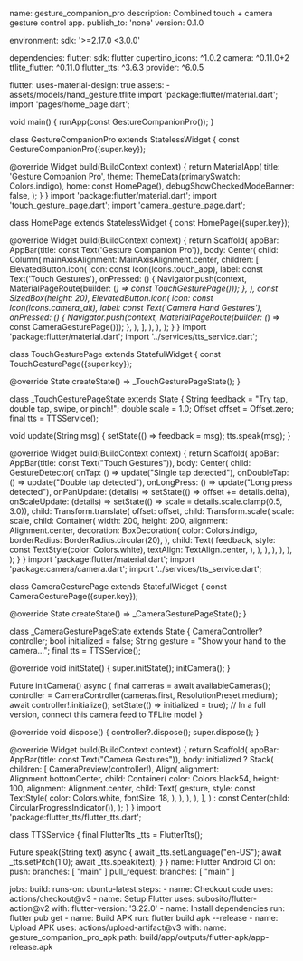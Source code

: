 
name: gesture_companion_pro
description: Combined touch + camera gesture control app.
publish_to: 'none'
version: 0.1.0

environment:
  sdk: '>=2.17.0 <3.0.0'

dependencies:
  flutter:
    sdk: flutter
  cupertino_icons: ^1.0.2
  camera: ^0.11.0+2
  tflite_flutter: ^0.11.0
  flutter_tts: ^3.6.3
  provider: ^6.0.5

flutter:
  uses-material-design: true
  assets:
    - assets/models/hand_gesture.tflite
import 'package:flutter/material.dart';
import 'pages/home_page.dart';

void main() {
  runApp(const GestureCompanionPro());
}

class GestureCompanionPro extends StatelessWidget {
  const GestureCompanionPro({super.key});

  @override
  Widget build(BuildContext context) {
    return MaterialApp(
      title: 'Gesture Companion Pro',
      theme: ThemeData(primarySwatch: Colors.indigo),
      home: const HomePage(),
      debugShowCheckedModeBanner: false,
    );
  }
}
import 'package:flutter/material.dart';
import 'touch_gesture_page.dart';
import 'camera_gesture_page.dart';

class HomePage extends StatelessWidget {
  const HomePage({super.key});

  @override
  Widget build(BuildContext context) {
    return Scaffold(
      appBar: AppBar(title: const Text('Gesture Companion Pro')),
      body: Center(
        child: Column(
          mainAxisAlignment: MainAxisAlignment.center,
          children: [
            ElevatedButton.icon(
              icon: const Icon(Icons.touch_app),
              label: const Text('Touch Gestures'),
              onPressed: () {
                Navigator.push(context,
                    MaterialPageRoute(builder: (_) => const TouchGesturePage()));
              },
            ),
            const SizedBox(height: 20),
            ElevatedButton.icon(
              icon: const Icon(Icons.camera_alt),
              label: const Text('Camera Hand Gestures'),
              onPressed: () {
                Navigator.push(context,
                    MaterialPageRoute(builder: (_) => const CameraGesturePage()));
              },
            ),
          ],
        ),
      ),
    );
  }
}
import 'package:flutter/material.dart';
import '../services/tts_service.dart';

class TouchGesturePage extends StatefulWidget {
  const TouchGesturePage({super.key});

  @override
  State<TouchGesturePage> createState() => _TouchGesturePageState();
}

class _TouchGesturePageState extends State<TouchGesturePage> {
  String feedback = "Try tap, double tap, swipe, or pinch!";
  double scale = 1.0;
  Offset offset = Offset.zero;
  final tts = TTSService();

  void update(String msg) {
    setState(() => feedback = msg);
    tts.speak(msg);
  }

  @override
  Widget build(BuildContext context) {
    return Scaffold(
      appBar: AppBar(title: const Text("Touch Gestures")),
      body: Center(
        child: GestureDetector(
          onTap: () => update("Single tap detected"),
          onDoubleTap: () => update("Double tap detected"),
          onLongPress: () => update("Long press detected"),
          onPanUpdate: (details) =>
              setState(() => offset += details.delta),
          onScaleUpdate: (details) =>
              setState(() => scale = details.scale.clamp(0.5, 3.0)),
          child: Transform.translate(
            offset: offset,
            child: Transform.scale(
              scale: scale,
              child: Container(
                width: 200,
                height: 200,
                alignment: Alignment.center,
                decoration: BoxDecoration(
                  color: Colors.indigo,
                  borderRadius: BorderRadius.circular(20),
                ),
                child: Text(
                  feedback,
                  style: const TextStyle(color: Colors.white),
                  textAlign: TextAlign.center,
                ),
              ),
            ),
          ),
        ),
      ),
    );
  }
}
import 'package:flutter/material.dart';
import 'package:camera/camera.dart';
import '../services/tts_service.dart';

class CameraGesturePage extends StatefulWidget {
  const CameraGesturePage({super.key});

  @override
  State<CameraGesturePage> createState() => _CameraGesturePageState();
}

class _CameraGesturePageState extends State<CameraGesturePage> {
  CameraController? controller;
  bool initialized = false;
  String gesture = "Show your hand to the camera...";
  final tts = TTSService();

  @override
  void initState() {
    super.initState();
    initCamera();
  }

  Future<void> initCamera() async {
    final cameras = await availableCameras();
    controller = CameraController(cameras.first, ResolutionPreset.medium);
    await controller!.initialize();
    setState(() => initialized = true);
    // In a full version, connect this camera feed to TFLite model
  }

  @override
  void dispose() {
    controller?.dispose();
    super.dispose();
  }

  @override
  Widget build(BuildContext context) {
    return Scaffold(
      appBar: AppBar(title: const Text("Camera Gestures")),
      body: initialized
          ? Stack(
              children: [
                CameraPreview(controller!),
                Align(
                  alignment: Alignment.bottomCenter,
                  child: Container(
                    color: Colors.black54,
                    height: 100,
                    alignment: Alignment.center,
                    child: Text(
                      gesture,
                      style: const TextStyle(
                        color: Colors.white,
                        fontSize: 18,
                      ),
                    ),
                  ),
                ),
              ],
            )
          : const Center(child: CircularProgressIndicator()),
    );
  }
}
import 'package:flutter_tts/flutter_tts.dart';

class TTSService {
  final FlutterTts _tts = FlutterTts();

  Future<void> speak(String text) async {
    await _tts.setLanguage("en-US");
    await _tts.setPitch(1.0);
    await _tts.speak(text);
  }
}
name: Flutter Android CI
on:
  push:
    branches: [ "main" ]
  pull_request:
    branches: [ "main" ]

jobs:
  build:
    runs-on: ubuntu-latest
    steps:
    - name: Checkout code
      uses: actions/checkout@v3
    - name: Setup Flutter
      uses: subosito/flutter-action@v2
      with:
        flutter-version: '3.22.0'
    - name: Install dependencies
      run: flutter pub get
    - name: Build APK
      run: flutter build apk --release
    - name: Upload APK
      uses: actions/upload-artifact@v3
      with:
        name: gesture_companion_pro_apk
        path: build/app/outputs/flutter-apk/app-release.apk
